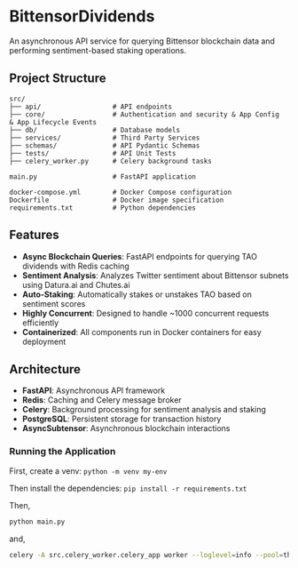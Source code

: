 # BittensorDividends
An asynchronous API service for querying Bittensor blockchain data and performing sentiment-based staking operations.


## Project Structure

```
src/
├── api/                  # API endpoints
├── core/                 # Authentication and security & App Config  & App Lifecycle Events
├── db/                   # Database models
├── services/             # Third Party Services
├── schemas/              # API Pydantic Schemas
├── tests/                # API Unit Tests
├── celery_worker.py      # Celery background tasks

main.py                   # FastAPI application

docker-compose.yml        # Docker Compose configuration
Dockerfile                # Docker image specification
requirements.txt          # Python dependencies
```

## Features

- **Async Blockchain Queries**: FastAPI endpoints for querying TAO dividends with Redis caching
- **Sentiment Analysis**: Analyzes Twitter sentiment about Bittensor subnets using Datura.ai and Chutes.ai
- **Auto-Staking**: Automatically stakes or unstakes TAO based on sentiment scores
- **Highly Concurrent**: Designed to handle ~1000 concurrent requests efficiently
- **Containerized**: All components run in Docker containers for easy deployment

## Architecture

- **FastAPI**: Asynchronous API framework
- **Redis**: Caching and Celery message broker
- **Celery**: Background processing for sentiment analysis and staking
- **PostgreSQL**: Persistent storage for transaction history
- **AsyncSubtensor**: Asynchronous blockchain interactions


### Running the Application
First, create a venv: `python -m venv my-env`

Then install the dependencies: `pip install -r requirements.txt`

Then,
```bash
python main.py
```
and,
```bash
celery -A src.celery_worker.celery_app worker --loglevel=info --pool=threads
```